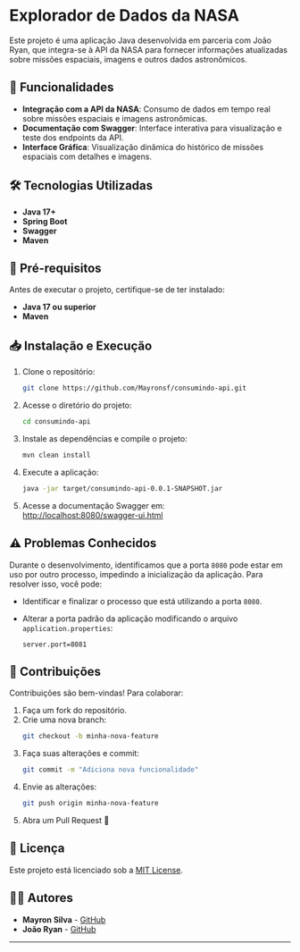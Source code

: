 # Explorador de Dados da NASA

Este projeto é uma aplicação Java desenvolvida em parceria com João Ryan, que integra-se à API da NASA para fornecer informações atualizadas sobre missões espaciais, imagens e outros dados astronômicos.

## 🚀 Funcionalidades

- **Integração com a API da NASA**: Consumo de dados em tempo real sobre missões espaciais e imagens astronômicas.
- **Documentação com Swagger**: Interface interativa para visualização e teste dos endpoints da API.
- **Interface Gráfica**: Visualização dinâmica do histórico de missões espaciais com detalhes e imagens.

## 🛠 Tecnologias Utilizadas

- **Java 17+**
- **Spring Boot**
- **Swagger**
- **Maven**

## 📌 Pré-requisitos

Antes de executar o projeto, certifique-se de ter instalado:

- **Java 17 ou superior**
- **Maven**

## 📥 Instalação e Execução

1. Clone o repositório:

   ```bash
   git clone https://github.com/Mayronsf/consumindo-api.git
   ```

2. Acesse o diretório do projeto:

   ```bash
   cd consumindo-api
   ```

3. Instale as dependências e compile o projeto:

   ```bash
   mvn clean install
   ```

4. Execute a aplicação:

   ```bash
   java -jar target/consumindo-api-0.0.1-SNAPSHOT.jar
   ```

5. Acesse a documentação Swagger em:  
   [http://localhost:8080/swagger-ui.html](http://localhost:8080/swagger-ui.html)

## ⚠ Problemas Conhecidos

Durante o desenvolvimento, identificamos que a porta `8080` pode estar em uso por outro processo, impedindo a inicialização da aplicação. Para resolver isso, você pode:

- Identificar e finalizar o processo que está utilizando a porta `8080`.
- Alterar a porta padrão da aplicação modificando o arquivo `application.properties`:

  ```properties
  server.port=8081
  ```

## 🤝 Contribuições

Contribuições são bem-vindas! Para colaborar:

1. Faça um fork do repositório.
2. Crie uma nova branch:  
   ```bash
   git checkout -b minha-nova-feature
   ```
3. Faça suas alterações e commit:  
   ```bash
   git commit -m "Adiciona nova funcionalidade"
   ```
4. Envie as alterações:  
   ```bash
   git push origin minha-nova-feature
   ```
5. Abra um Pull Request 🚀

## 📜 Licença

Este projeto está licenciado sob a [MIT License](LICENSE).

## 👨‍💻 Autores

- **Mayron Silva** - [GitHub](https://github.com/Mayronsf)
- **João Ryan** - [GitHub](https://github.com/Ryannzadas)

---
